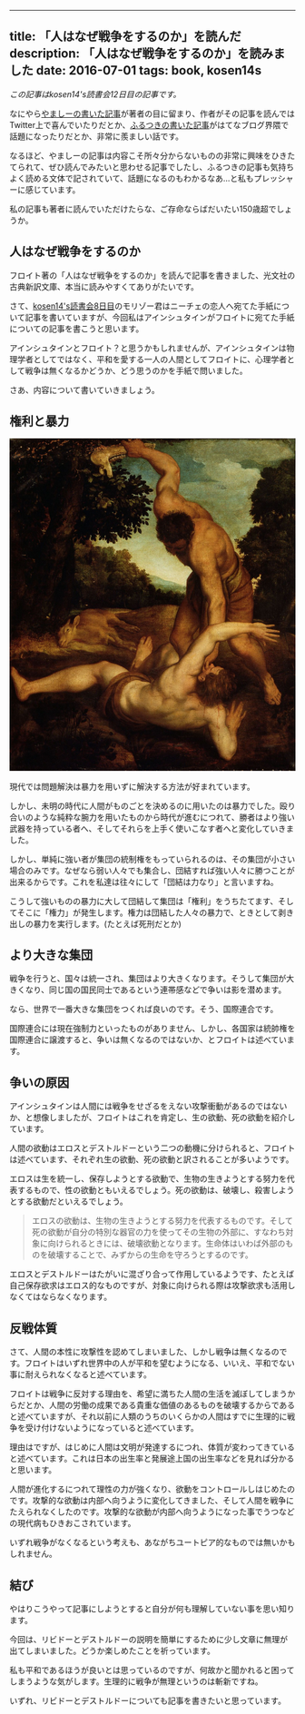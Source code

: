 ----
title: 「人はなぜ戦争をするのか」を読んだ
description: 「人はなぜ戦争をするのか」を読みました
date: 2016-07-01
tags: book, kosen14s
----

*この記事はkosen14's読書会12日目の記事です。*

なにやら[やましーの書いた記事](http://yamasy1549.hateblo.jp/entry/2016/06/29/102252)が著者の目に留まり、作者がその記事を読んではTwitter上で喜んでいたりだとか、[ふるつきの書いた記事](http://furutsuki.hatenablog.com/entry/2016/06/24/074640)がはてなブログ界隈で話題になったりだとか、非常に羨ましい話です。

なるほど、やましーの記事は内容こそ所々分からないものの非常に興味をひきたてられて、ぜひ読んでみたいと思わせる記事でしたし、ふるつきの記事も気持ちよく読める文体で記されていて、話題になるのもわかるなあ…と私もプレッシャーに感じています。

私の記事も著者に読んでいただけたらな、ご存命ならばだいたい150歳超でしょうか。

<!--more-->

## 人はなぜ戦争をするのか

フロイト著の「人はなぜ戦争をするのか」を読んで記事を書きました、光文社の古典新訳文庫、本当に読みやすくてありがたいです。

さて、[kosen14's読書会8日目](http://kosen14s.github.io/bookclub/)のモリゾー君はニーチェの恋人へ宛てた手紙について記事を書いていますが、今回私はアインシュタインがフロイトに宛てた手紙についての記事を書こうと思います。

アインシュタインとフロイト？と思うかもしれませんが、アインシュタインは物理学者としてではなく、平和を愛する一人の人間としてフロイトに、心理学者として戦争は無くなるかどうか、どう思うのかを手紙で問いました。

さあ、内容について書いていきましょう。


## 権利と暴力

![](../images/kine_and_abel.jpg)

現代では問題解決は暴力を用いずに解決する方法が好まれています。

しかし、未明の時代に人間がものごとを決めるのに用いたのは暴力でした。殴り合いのような純粋な腕力を用いたものから時代が進むにつれて、勝者はより強い武器を持っている者へ、そしてそれらを上手く使いこなす者へと変化していきました。

しかし、単純に強い者が集団の統制権をもっていられるのは、その集団が小さい場合のみです。なぜなら弱い人々でも集合し、団結すれば強い人々に勝つことが出来るからです。これを私達は往々にして「団結は力なり」と言いますね。

こうして強いものの暴力に大して団結して集団は「権利」をうちたてます、そしてそこに「権力」が発生します。権力は団結した人々の暴力で、ときとして剥き出しの暴力を実行します。(たとえば死刑だとか)

## より大きな集団

戦争を行うと、国々は統一され、集団はより大きくなります。そうして集団が大きくなり、同じ国の国民同士であるという連帯感などで争いは影を潜めます。

なら、世界で一番大きな集団をつくれば良いのです。そう、国際連合です。

国際連合には現在強制力といったものがありません、しかし、各国家は統帥権を国際連合に譲渡すると、争いは無くなるのではないか、とフロイトは述べています。
  
## 争いの原因

アインシュタインは人間には戦争をせざるをえない攻撃衝動があるのではないか、と想像しましたが、フロイトはこれを肯定し、生の欲動、死の欲動を紹介しています。

人間の欲動はエロスとデストルドーという二つの動機に分けられると、フロイトは述べています、それぞれ生の欲動、死の欲動と訳されることが多いようです。

エロスは生を統一し、保存しようとする欲動で、生物の生きようとする努力を代表するもので、性の欲動ともいえるでしょう。死の欲動は、破壊し、殺害しようとする欲動だといえるでしょう。

<blockquote>
エロスの欲動は、生物の生きようとする努力を代表するものです。そして死の欲動が自分の特別な器官の力を使ってその生物の外部に、すなわち対象に向けられるときには、破壊欲動となります。生命体はいわば外部のものを破壊することで、みずからの生命を守ろうとするのです。
</blockquote>

エロスとデストルドーはたがいに混ざり合って作用しているようです、たとえば自己保存欲求はエロス的なものですが、対象に向けられる際は攻撃欲求も活用しなくてはならなくなります。

## 反戦体質

さて、人間の本性に攻撃性を認めてしまいました、しかし戦争は無くなるのです。フロイトはいずれ世界中の人が平和を望むようになる、いいえ、平和でない事に耐えられなくなると述べています。

フロイトは戦争に反対する理由を、希望に満ちた人間の生活を滅ぼしてしまうからだとか、人間の労働の成果である貴重な価値のあるものを破壊するからであると述べていますが、それ以前に人類のうちのいくらかの人間はすでに生理的に戦争を受け付けないようになっていると述べています。

理由はですが、はじめに人間は文明が発達するにつれ、体質が変わってきていると述べています。これは日本の出生率と発展途上国の出生率などを見れば分かると思います。

人間が進化するにつれて理性の力が強くなり、欲動をコントロールしはじめたのです。攻撃的な欲動は内部へ向うように変化してきました、そして人間を戦争にたえられなくしたのです。攻撃的な欲動が内部へ向うようになった事でうつなどの現代病もひきおこされています。

いずれ戦争がなくなるという考えも、あながちユートピア的なものでは無いかもしれません。

## 結び

やはりこうやって記事にしようとすると自分が何も理解していない事を思い知ります。

今回は、リビドーとデストルドーの説明を簡単にするために少し文章に無理が出てしまいました。どうか楽しめたことを祈っています。

私も平和であるほうが良いとは思っているのですが、何故かと聞かれると困ってしまうような気がします。生理的に戦争が無理というのは斬新ですね。

いずれ、リビドーとデストルドーについても記事を書きたいと思っています。

